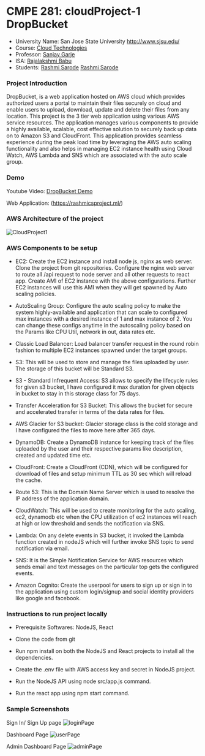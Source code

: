 # CMPE 281: cloudProject-1 DropBucket
*	University Name: San Jose State University http://www.sjsu.edu/ 
*	Course: [Cloud Technologies](http://info.sjsu.edu/web-dbgen/catalog/courses/CMPE281.html)
*	Professor: [Sanjay Garje](https://www.linkedin.com/in/sanjaygarje/)
*	ISA: [Rajalakshmi Babu](https://www.linkedin.com/in/rajalakshmib/)
*	Students: [Rashmi Sarode](https://www.linkedin.com/in/rashmisarode)
            [Rashmi Sarode](https://www.linkedin.com/in/rashmisarode)

### Project Introduction
DropBucket, is a web application hosted on AWS cloud which provides authorized users a portal to maintain their files securely on cloud and enable users to upload, download, update and delete their files from any location. This project is the 3 tier web application using various AWS service resources. The application manages various components to provide a highly available, scalable, cost effective solution to securely back up data on to Amazon S3 and CloudFront. This application provides seamless experience during the peak load time by leveraging the AWS auto scaling functionality and also helps in managing EC2 instance health using Cloud Watch, AWS Lambda and SNS which are associated with the auto scale group.

### Demo
Youtube Video: [DropBucket Demo](https://www.youtube.com/watch?v=La5XdLTHq_o)

Web Application: (https://rashmicsproject.ml/)

### AWS Architecture of the project
![CloudProject1](https://user-images.githubusercontent.com/39228894/67639369-262c1f80-f8ac-11e9-8f90-4edd92196087.jpg)

### AWS Components to be setup
* EC2: Create the EC2 instance and install node js, nginx as web server. Clone the project from git repositories. Configure the nginx web server to route all /api request to node server and all other requests to react app. Create AMI of EC2 instance with the above configurations. Further EC2 instances will use this AMI when they will get spawned by Auto scaling policies.

* AutoScaling Group: Configure the auto scaling policy to make the system highly-available and application that can scale to configured max instances with a desired instance of 1 and max instance of 2. You can change these configs anytime in the autoscaling policy based on the Params like CPU Util, network in out, data rates etc.

* Classic Load Balancer:  Load balancer transfer request in the round robin fashion to multiple EC2 instances spawned under the target groups. 

* S3: This will be used to store and manage the files uploaded by user. The storage of this bucket will be Standard S3.

* S3 - Standard Infrequent Access: S3 allows to specify the lifecycle rules for given s3 bucket, I have configured it max duration for given objects in bucket to stay in this storage class for 75 days. 

* Transfer Acceleration for S3 Bucket: This allows the bucket for secure and accelerated transfer in terms of the data rates for files.

* AWS Glacier for S3 bucket: Glacier storage class is the cold storage and I have configured the files to move here after 365 days. 

* DynamoDB: Create a DynamoDB instance for keeping track of the files uploaded by the user and their respective params like    description, created and updated time etc. 

* CloudFront: Create a CloudFront (CDN), which will be configured for download of files and setup minimum TTL as 30 sec which will reload the cache.

* Route 53: This is the Domain Name Server which is used to resolve the IP address of the application domain.

* CloudWatch: This will be used to create monitoring for the auto scaling, ec2, dynamodb etc when the CPU utilization of ec2 instances will reach at high or low threshold and sends the notification via SNS.

* Lambda: On any delete events in S3 bucket, it invoked the Lambda function created in nodeJS which will further invoke SNS topic to send notification via email.

* SNS: It is the Simple Notification Service for AWS resources which sends email and text messages on the particular top gets the configured events. 

* Amazon Cognito: Create the userpool for users to sign up or sign in to the application using custom login/signup and social identity providers like google and facebook.

### Instructions to run project locally
* Prerequisite Softwares: NodeJS, React

* Clone the code from git

* Run npm install on both the NodeJS and React projects to install all the dependencies.

* Create the .env file with AWS access key and secret in NodeJS project.

* Run the NodeJS API using node src/app.js command.

* Run the react app using npm start command.

### Sample Screenshots
Sign In/ Sign Up page
![loginPage](https://user-images.githubusercontent.com/39228894/67639370-29271000-f8ac-11e9-897b-da883cf9ab00.png)

Dashboard Page
![userPage](https://user-images.githubusercontent.com/39228894/67639371-2c220080-f8ac-11e9-908d-414ffdf2ba58.png)

Admin Dashboard Page
![adminPage](https://user-images.githubusercontent.com/39228894/67639368-20363e80-f8ac-11e9-9d52-3c97bb91edbd.png)
